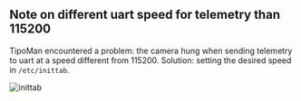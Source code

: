 ## Note on different uart speed for telemetry than 115200
  
TipoMan encountered a problem: the camera hung when sending telemetry to uart at a speed different from 115200. Solution: setting the desired speed in `/etc/inittab`.

![inittab](notes_files/baud38400.jpg)